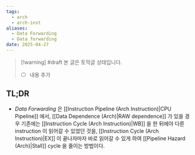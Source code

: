 ```yaml
---
tags:
  - arch
  - arch-inst
aliases:
  - Data Forwarding
  - Data forwarding
date: 2025-04-27
---
```

> [!warning] #draft 본 글은 토막글 상태입니다.
> - [ ] 내용 추가

## TL;DR

- *Data Forwarding* 은 [[Instruction Pipeline (Arch Instruction)|CPU Pipeline]] 에서, [[Data Dependence (Arch)|RAW dependence]] 가 있을 경우 기존에는 [[Instruction Cycle (Arch Instruction)|WB]] 을 한 뒤에야 다른 instruction 이 읽어갈 수 있었던 것을, [[Instruction Cycle (Arch Instruction)|EX]] 이 끝나자마자 바로 읽어갈 수 있게 하여 [[Pipeline Hazard (Arch)|Stall]] cycle 을 줄이는 방법이다.